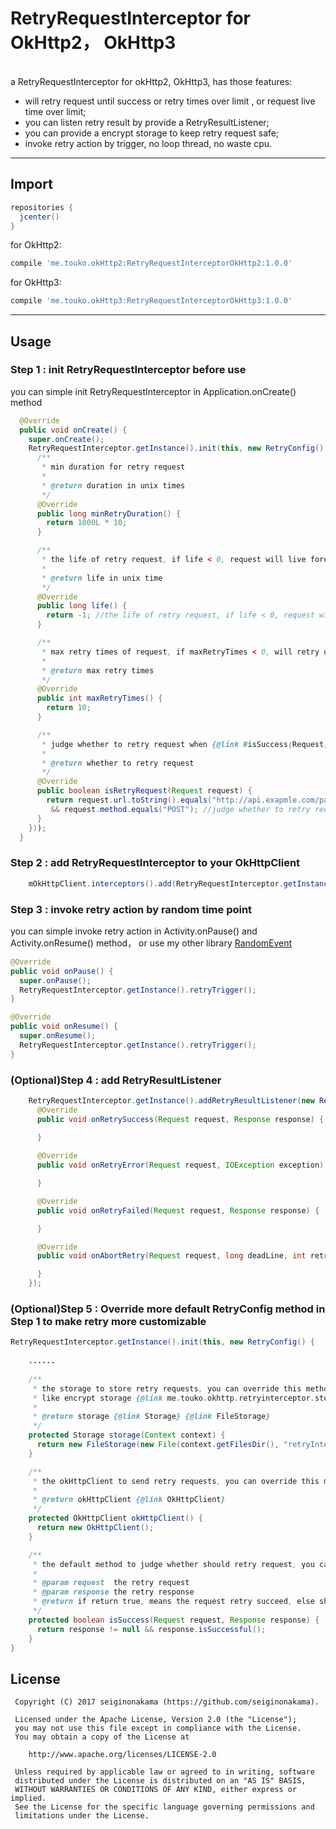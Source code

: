 # RetryRequestInterceptor for OkHttp2， OkHttp3
</br>
a RetryRequestInterceptor for okHttp2, OkHttp3, has those features:

* will retry request until success or retry times over limit , or request live time over limit; 
* you can listen retry result by provide a RetryResultListener;
* you can provide a encrypt storage to keep retry request safe;
* invoke retry action by trigger, no loop thread, no waste cpu.

---

## Import
```gradle
repositories {
  jcenter()
}
```
for OkHttp2:
```gradle
compile 'me.touko.okHttp2:RetryRequestInterceptorOkHttp2:1.0.0'
```
for OkHttp3:
```gradle
compile 'me.touko.okHttp3:RetryRequestInterceptorOkHttp3:1.0.0'
```

---
## Usage

### Step 1 : init RetryRequestInterceptor before use
you can simple init RetryRequestInterceptor in Application.onCreate() method

```java
  @Override
  public void onCreate() {
    super.onCreate();
    RetryRequestInterceptor.getInstance().init(this, new RetryConfig() {
      /**
       * min duration for retry request
       *
       * @return duration in unix times
       */
      @Override
      public long minRetryDuration() {
        return 1000L * 10;
      }

      /**
       * the life of retry request, if life < 0, request will live forever
       *
       * @return life in unix time
       */
      @Override
      public long life() {
        return -1; //the life of retry request, if life < 0, request will live forever
      }

      /**
       * max retry times of request, if maxRetryTimes < 0, will retry unLimit times
       *
       * @return max retry times
       */
      @Override
      public int maxRetryTimes() {
        return 10;
      }

      /**
       * judge whether to retry request when {@link #isSuccess(Request, Response)} return false
       *
       * @return whether to retry request
       */
      @Override
      public boolean isRetryRequest(Request request) {
        return request.url.toString().equals("http://api.exapmle.com/payresult/upload")
         && request.method.equals("POST"); //judge whether to retry request
      }
    }));
  }
```
### Step 2 : add RetryRequestInterceptor to your OkHttpClient

```java
    mOkHttpClient.interceptors().add(RetryRequestInterceptor.getInstance());
```

### Step 3 : invoke retry action by random time point

you can simple invoke retry action in Activity.onPause() and Activity.onResume() method， or use my other library [RandomEvent](https://github.com/lqcandqq13/RandomEvent)

```java
@Override
public void onPause() {
  super.onPause();
  RetryRequestInterceptor.getInstance().retryTrigger();
}

@Override
public void onResume() {
  super.onResume();
  RetryRequestInterceptor.getInstance().retryTrigger();
}
```

### (Optional)Step 4 : add RetryResultListener

```java
    RetryRequestInterceptor.getInstance().addRetryResultListener(new RetryResultListener() {
      @Override
      public void onRetrySuccess(Request request, Response response) {
        
      }

      @Override
      public void onRetryError(Request request, IOException exception) {

      }

      @Override
      public void onRetryFailed(Request request, Response response) {

      }

      @Override
      public void onAbortRetry(Request request, long deadLine, int retryTimes) {

      }
    });
```

### (Optional)Step 5 : Override more default RetryConfig method in Step 1 to make retry more customizable
```java
RetryRequestInterceptor.getInstance().init(this, new RetryConfig() {
    
    ......
    
    /**
     * the storage to store retry requests, you can override this method to provide customize storage,
     * like encrypt storage {@link me.touko.okhttp.retryinterceptor.storage.EncryptFileStorage} etc..
     *
     * @return storage {@link Storage} {@link FileStorage}
     */
    protected Storage storage(Context context) {
      return new FileStorage(new File(context.getFilesDir(), "retryInterceptor").getAbsolutePath(), 0);
    }

    /**
     * the okHttpClient to send retry requests, you can override this method to provide your customize OkHttpClient
     *
     * @return okHttpClient {@link OkHttpClient}
     */
    protected OkHttpClient okHttpClient() {
      return new OkHttpClient();
    }

    /**
     * the default method to judge whether should retry request, you can override this method to judge by your logic
     *
     * @param request  the retry request
     * @param response the retry response
     * @return if return true, means the request retry succeed, else should continue retry
     */
    protected boolean isSuccess(Request request, Response response) {
      return response != null && response.isSuccessful();
    }
}
```

License
-------
     Copyright (C) 2017 seiginonakama (https://github.com/seiginonakama).

     Licensed under the Apache License, Version 2.0 (the "License");
     you may not use this file except in compliance with the License.
     You may obtain a copy of the License at
    
        http://www.apache.org/licenses/LICENSE-2.0
    
     Unless required by applicable law or agreed to in writing, software
     distributed under the License is distributed on an "AS IS" BASIS,
     WITHOUT WARRANTIES OR CONDITIONS OF ANY KIND, either express or implied.
     See the License for the specific language governing permissions and
     limitations under the License.